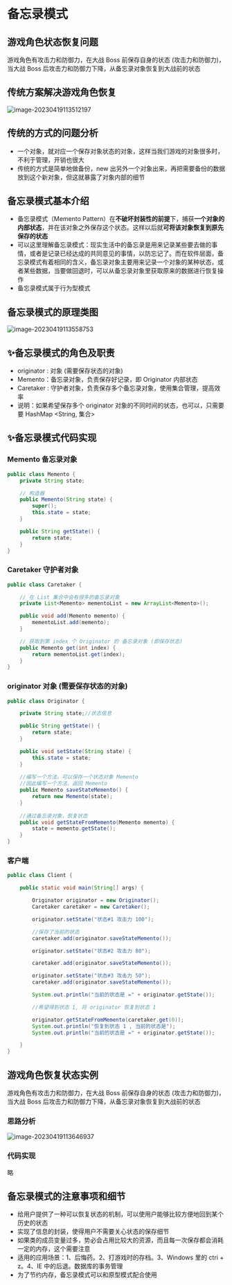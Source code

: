 # 备忘录模式

## 游戏角色状态恢复问题

游戏角色有攻击力和防御力，在大战 Boss 前保存自身的状态 (攻击力和防御力)，当大战 Boss 后攻击力和防御力下降，从备忘录对象恢复到大战前的状态

## 传统方案解决游戏角色恢复

![image-20230419113512197](./assets/image-20230419113512197.png)

## 传统的方式的问题分析

- 一个对象，就对应一个保存对象状态的对象，这样当我们游戏的对象很多时，不利于管理，开销也很大
- 传统的方式是简单地做备份，new 出另外一个对象出来，再把需要备份的数据放到这个新对象，但这就暴露了对象内部的细节

## 备忘录模式基本介绍

- 备忘录模式（Memento Pattern）在**不破坏封装性的前提**下，捕获**一个对象的内部状态**，并在该对象之外保存这个状态。这样以后就**可将该对象恢复到原先保存的状态**
- 可以这里理解备忘录模式：现实生活中的备忘录是用来记录某些要去做的事情，或者是记录已经达成的共同意见的事情，以防忘记了。而在软件层面，备忘录模式有着相同的含义，备忘录对象主要用来记录一个对象的某种状态，或者某些数据，当要做回退时，可以从备忘录对象里获取原来的数据进行恢复操作
- 备忘录模式属于行为型模式

## 备忘录模式的原理类图

![image-20230419113558753](./assets/image-20230419113558753.png)

## ✨备忘录模式的角色及职责

- originator : 对象 (需要保存状态的对象)
- Memento：备忘录对象，负责保存好记录，即 Originator 内部状态
- Caretaker : 守护者对象，负责保存多个备忘录对象，使用集合管理，提高效率
- 说明：如果希望保存多个 originator 对象的不同时间的状态，也可以，只需要要 HashMap <String, 集合>

## ✨备忘录模式代码实现

### Memento 备忘录对象

```java
public class Memento {
	private String state;

	// 构造器
	public Memento(String state) {
		super();
		this.state = state;
	}

	public String getState() {
		return state;
	}
}
```

### Caretaker 守护者对象

```java
public class Caretaker {

    // 在 List 集合中会有很多的备忘录对象
    private List<Memento> mementoList = new ArrayList<Memento>();

    public void add(Memento memento) {
        mementoList.add(memento);
    }

    // 获取到第 index 个 Originator 的 备忘录对象 (即保存状态)
    public Memento get(int index) {
        return mementoList.get(index);
    }
}
```

### originator 对象 (需要保存状态的对象)

```java
public class Originator {

	private String state;//状态信息

	public String getState() {
		return state;
	}

	public void setState(String state) {
		this.state = state;
	}
	
	//编写一个方法，可以保存一个状态对象 Memento
	//因此编写一个方法，返回 Memento
	public Memento saveStateMemento() {
		return new Memento(state);
	}
	
	//通过备忘录对象，恢复状态
	public void getStateFromMemento(Memento memento) {
		state = memento.getState();
	}
}
```

### 客户端

```java
public class Client {

    public static void main(String[] args) {

        Originator originator = new Originator();
        Caretaker caretaker = new Caretaker();

        originator.setState("状态#1 攻击力 100");

        //保存了当前的状态
        caretaker.add(originator.saveStateMemento());

        originator.setState("状态#2 攻击力 80");

        caretaker.add(originator.saveStateMemento());

        originator.setState("状态#3 攻击力 50");
        caretaker.add(originator.saveStateMemento());

        System.out.println("当前的状态是 =" + originator.getState());

        //希望得到状态 1, 将 originator 恢复到状态 1

        originator.getStateFromMemento(caretaker.get(0));
        System.out.println("恢复到状态 1 , 当前的状态是");
        System.out.println("当前的状态是 =" + originator.getState());

    }
}
```

## 游戏角色恢复状态实例

游戏角色有攻击力和防御力，在大战 Boss 前保存自身的状态 (攻击力和防御力)，当大战 Boss 后攻击力和防御力下降，从备忘录对象恢复到大战前的状态

### 思路分析

![image-20230419113646937](./assets/image-20230419113646937.png)

### 代码实现

略

## 备忘录模式的注意事项和细节

- 给用户提供了一种可以恢复状态的机制，可以使用户能够比较方便地回到某个历史的状态
- 实现了信息的封装，使得用户不需要关心状态的保存细节
- 如果类的成员变量过多，势必会占用比较大的资源，而且每一次保存都会消耗一定的内存，这个需要注意
- 适用的应用场景：1、后悔药。2、打游戏时的存档。3、Windows 里的 ctri + z。4、IE 中的后退。数据库的事务管理
- 为了节约内存，备忘录模式可以和原型模式配合使用
